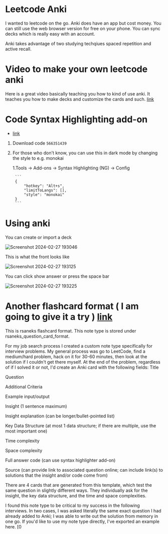 # Leetcode Anki
I wanted to leetcode on the go. Anki does have an app but cost money. You can still use the web browser version for free on your phone. You can sync decks which is really easy with an account. 

Anki takes advantage of two studying techqiues spaced repetition and active recall.

# Video to make your own leetcode anki
Here is a great video basically teaching you how to kind of use anki. It teaches you how to make decks and customize the cards and such. [link](https://www.youtube.com/watch?v=WInP22evPJE)

# Code Syntax Highlighting add-on
- [link](https://ankiweb.net/shared/info/566351439)
1. Download code ``` 566351439 ```
2. For those who don't know, you can use this in dark mode by changing the style to e.g. monokai

	1.Tools → Add-ons → Syntax Highlighting (NG) → Config

		```
		{
		    "hotkey": "Alt+s",
		    "limitToLangs": [],
		    "style": "monokai"
		}
		```

# Using anki
You can create or import a deck 

![Screenshot 2024-02-27 193046](https://github.com/jaekim24/leetcode-anki/assets/62858192/ff985657-c993-4670-8e07-521b87a44271)

This is what the front looks like

![Screenshot 2024-02-27 193125](https://github.com/jaekim24/leetcode-anki/assets/62858192/892ba494-c49a-42f9-9c4c-44cc90e24d75)

You can click show answer or press the space bar

![Screenshot 2024-02-27 193225](https://github.com/jaekim24/leetcode-anki/assets/62858192/5391ff49-d9e7-41e9-bb53-cae4f4b92d7b)

# Another flashcard format ( I am going to give it a try )  [link](https://news.ycombinator.com/item?id=35517232)
This is rsaneks flashcard format.
This note type is stored under rsaneks_question_card_format.

For my job search process I created a custom note type specifically for interview problems. My general process was go to LeetCode, find a medium/hard problem, hack on it for 30-60 minutes, then look at the solution if I couldn't get there myself. At the end of the problem, regardless of if I solved it or not, I'd create an Anki card with the following fields:
Title

Question

Additional Criteria

Example input/output

Insight (1 sentence maximum)

Insight explanation (can be longer/bullet-pointed list)

Key Data Structure (at most 1 data structure; if there are multiple, use the most important one)

Time complexity

Space complexity

Full answer code (can use syntax highlighter add-on)

Source (can provide link to associated question online; can include link(s) to solutions that the insight and/or code come from)

There are 4 cards that are generated from this template, which test the same question in slightly different ways. They individually ask for the insight, the key data structure, and the time and space complexities.

I found this note type to be critical to my success in the following interviews. In two cases, I was asked literally the same exact question I had already added to Anki; I was able to write out the solution from memory in one go. If you'd like to use my note type directly, I've exported an example here. [0




